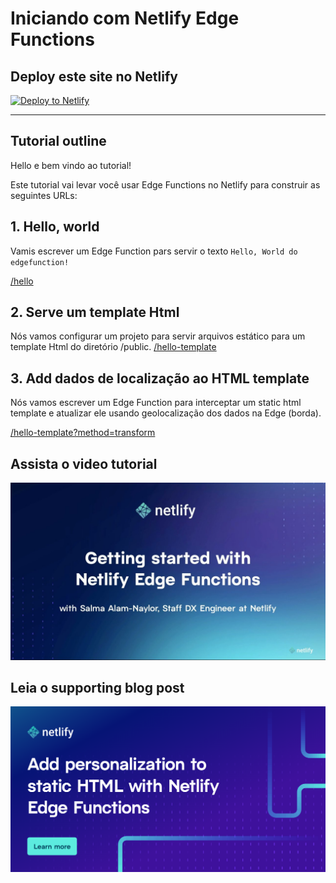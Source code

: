# Iniciando com Netlify Edge Functions

## Deploy este site no  Netlify

<a href="https://ntl.fyi/3C1Uwi2"><img src="https://www.netlify.com/img/deploy/button.svg" alt="Deploy to Netlify"></a>

---

## Tutorial outline

Hello e bem vindo ao tutorial!

Este tutorial vai levar você usar Edge Functions no Netlify para construir as seguintes URLs:

## 1. Hello, world

Vamis escrever um Edge Function pars servir o texto `Hello, World do  edgefunction!`

[/hello](https://netlify-edge-functions.netlify.app/hello)

## 2. Serve um template Html

Nós vamos configurar um projeto para servir arquivos estático  para um template Html do diretório /public.
[/hello-template](https://netlify-edge-functions.netlify.app/hello-template)

## 3. Add dados de localização ao HTML template

Nós vamos escrever um Edge Function para interceptar um static html template e atualizar ele usando geolocalização dos dados na Edge (borda).

[/hello-template?method=transform](https://netlify-edge-functions.netlify.app/hello-template?method=transform)

## Assista o video tutorial

[![Iniciando com  Netlify Edge Functions video thumbnail](video_thumbnail.png)](https://www.youtube.com/watch?v=6pEVhH37xQE)

## Leia o supporting blog post

[![Add personalização para static HTML with Netlify Edge Functions](blog_post_og.png)](https://ntl.fyi/personalize-html-with-edge-functions)


